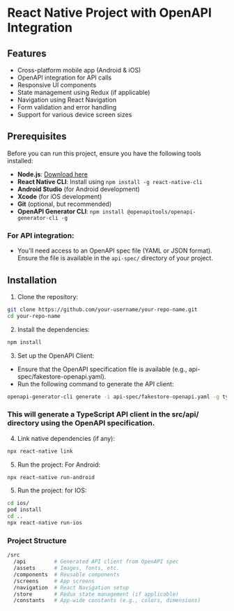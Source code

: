 # React Native Project with OpenAPI Integration

## Features
- Cross-platform mobile app (Android & iOS)
- OpenAPI integration for API calls
- Responsive UI components
- State management using Redux (if applicable)
- Navigation using React Navigation
- Form validation and error handling
- Support for various device screen sizes

## Prerequisites

Before you can run this project, ensure you have the following tools installed:

- **Node.js**: [Download here](https://nodejs.org/en/)
- **React Native CLI**: Install using `npm install -g react-native-cli`
- **Android Studio** (for Android development)
- **Xcode** (for iOS development)
- **Git** (optional, but recommended)
- **OpenAPI Generator CLI**: `npm install @openapitools/openapi-generator-cli -g`

### For API integration:
- You'll need access to an OpenAPI spec file (YAML or JSON format). Ensure the file is available in the `api-spec/` directory of your project.

## Installation

1. Clone the repository:

```bash
git clone https://github.com/your-username/your-repo-name.git
cd your-repo-name
```
2. Install the dependencies:

```bash 
npm install
```

3. Set up the OpenAPI Client:
- Ensure that the OpenAPI specification file is available (e.g., api-spec/fakestore-openapi.yaml).
- Run the following command to generate the API client:

```bash
openapi-generator-cli generate -i api-spec/fakestore-openapi.yaml -g typescript-axios -o src/api
```

### This will generate a TypeScript API client in the src/api/ directory using the OpenAPI specification.

4. Link native dependencies (if any):

```bash
npx react-native link
```

5. Run the project:
For Android:

```bash
npx react-native run-android
```

5. Run the project:
for IOS:

```bash
cd ios/
pod install
cd ..
npx react-native run-ios
```

### Project Structure

```bash
/src
  /api         # Generated API client from OpenAPI spec
  /assets      # Images, fonts, etc.
  /components  # Reusable components
  /screens     # App screens
  /navigation  # React Navigation setup
  /store       # Redux state management (if applicable)
  /constants   # App-wide constants (e.g., colors, dimensions)
```